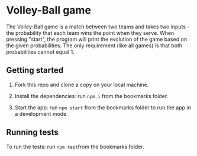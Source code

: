 # Volley-Ball game

The Volley-Ball game is a match between two teams and takes two inputs - the probability that each team wins the point when they serve.
When pressing "start", the program will print the evolution of the game based on the given probabilities.
The only requirement (like all games) is that both probabilities cannot equal 1.

## Getting started

1. Fork this repo and clone a copy on your local machine.

2. Install the dependencies: run `npm i` from the bookmarks folder.

3. Start the app: run `npm start` from the bookmarks folder to run the app in a development mode.


## Running tests

To run the tests: run `npm test`from the bookmarks folder.


